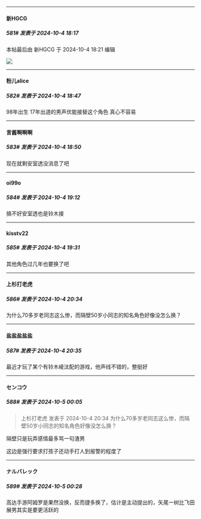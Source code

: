 ﻿
*****

####  新HGCG  
##### 581#       发表于 2024-10-4 18:17

 本帖最后由 新HGCG 于 2024-10-4 18:21 编辑 

<img src="https://img.saraba1st.com/forum/202410/04/182042v5wqsuhum5785w7g.jpg" referrerpolicy="no-referrer">


*****

####  粉儿alice  
##### 582#       发表于 2024-10-4 18:47

98年出生 17年出道的男声优能接替这个角色 真心不容易

*****

####  言酱啊啊啊  
##### 583#       发表于 2024-10-4 18:50

现在就剩安室透没消息了吧


*****

####  oi99o  
##### 584#       发表于 2024-10-4 19:12

搞不好安室透也是铃木接


*****

####  kisstv22  
##### 585#       发表于 2024-10-4 19:31

其他角色过几年也要换了吧


*****

####  上杉打老虎  
##### 586#       发表于 2024-10-4 20:34

为什么70多岁老同志这么惨，而隔壁50岁小同志的知名角色好像没怎么换？

*****

####  盐盐盐盐盐  
##### 587#       发表于 2024-10-4 20:35

最近才玩了某个有铃木崚汰配的游戏，他声线不错的，整挺好


*****

####  センコウ  
##### 588#       发表于 2024-10-5 00:05

<blockquote>上杉打老虎 发表于 2024-10-4 20:34
为什么70多岁老同志这么惨，而隔壁50岁小同志的知名角色好像没怎么换？</blockquote>
隔壁只是玩弄感情最多骂一句渣男

这边是强行要求打孩子还动手打人到报警的程度了


*****

####  ナルバレック  
##### 589#       发表于 2024-10-5 00:28

高达手游阿姆罗是果然没换，反而捷多换了，估计是主动提出的，矢尾一树比飞田展男其实是要更活跃的


